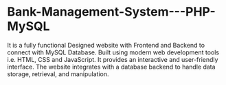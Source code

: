 # Bank-Management-System---PHP-MySQL
It is a fully functional Designed website with Frontend and Backend to connect with MySQL Database. Built using modern web development tools i.e. HTML, CSS and JavaScript. It provides an interactive and user-friendly interface. The website integrates with a database backend to handle data storage, retrieval, and manipulation. 

